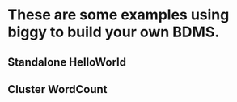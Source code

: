 # These are some examples using biggy to build your own BDMS.

## Standalone HelloWorld

## Cluster WordCount